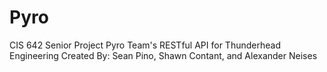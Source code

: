 # Pyro
CIS 642 Senior Project Pyro Team's RESTful API for Thunderhead Engineering 
Created By: Sean Pino, Shawn Contant, and Alexander Neises
